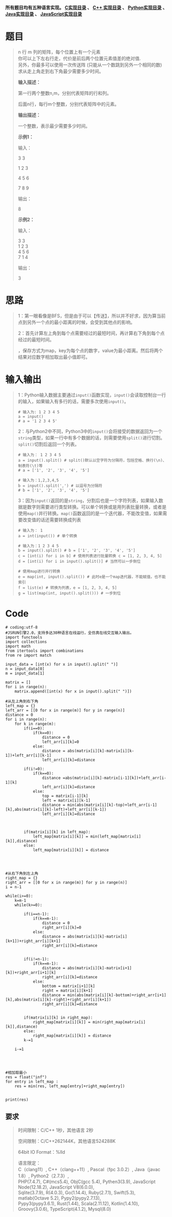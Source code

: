 **所有题目均有五种语言实现。
**[C实现目录](https://renjie.blog.csdn.net/article/details/129190260 "C实现目录")** 、
**[C++ 实现目录](https://blog.csdn.net/misayaaaaa/category_12036814.html "C++
实现目录")** 、
**[Python实现目录](https://blog.csdn.net/misayaaaaa/category_12111005.html
"Python实现目录")** 、
**[Java实现目录](https://blog.csdn.net/misayaaaaa/category_12111006.html
"Java实现目录")** 、
**[JavaScript实现目录](https://blog.csdn.net/misayaaaaa/category_12199270.html
"JavaScript实现目录")****

# 题目

> n 行 m 列的矩阵，每个位置上有一个元素  
>  你可以上下左右行走，代价是前后两个位置元素值差的绝对值.  
>  另外，你最多可以使用一次传送阵 (只能从一个数跳到另外一个相同的数)  
>  求从走上角走到右下角最少需要多少时间。
>
> **输入描述：**
>
> 第一行两个整数n,m，分别代表矩阵的行和列。
>
> 后面n行，每行m个整数，分别代表矩阵中的元素。
>
> **输出描述：**
>
> 一个整数，表示最少需要多少时间。
>
> **示例1：**
>
> 输入：
>
> 3 3
>
> 1 2 3
>
> 4 5 6
>
> 7 8 9
>
> 输出：
>
> 8
>
> **示例2：**
>
> 输入：
>
> 3 3  
>  1 2 3  
>  4 5 6  
>  7 1 4
>
> 输出：
>
> 3

# 思路

> 1：第一眼看像是BFS，但是由于可以【传送】，所以并不好求，因为算当前点到另外一个点的最小距离的时候，会受到其他点的影响。
>
> 2：首先计算左上角到每个点需要经过的最短时间，再计算右下角到每个点经过的最短时间。
>
> ，保存方式为map，key为每个点的数字，value为最小距离。然后将两个结果对应数字相加取出最小值即可。

# 输入输出

>
> 1：Python输入数据主要通过`input()`函数实现，`input()`会读取控制台一行的输入，如果输入有多行的话，需要多次使用`input()`。
>  
>  
>     # 输入为: 1 2 3 4 5
>     a = input()
>     # a = '1 2 3 4 5'
>
>
> 2：与Python2中不同，Python3中的`input()`会将接受的数据返回为一个`string`类型，如果一行中有多个数据的话，则需要使用`split()`进行切割。`split()`切割后返回一个列表。
>  
>  
>     # 输入为： 1 2 3 4 5
>     a = input().split() # split()默认以空字符为分隔符，包括空格、换行(\n)、制表符(\t)等
>     # a = ['1', '2', '3', '4', '5']
>  
>     # 输入为：1,2,3,4,5
>     b = input().split(',') # 以逗号为分隔符
>     # b = ['1', '2', '3', '4', '5']
>
>
> 3：因为`input()`返回的是`string`，分割后也是一个字符列表，如果输入数据是数字则需要进行类型转换。可以单个转换或是用列表批量转换，或者是使用`map()`并行转换。`map()`函数返回的是一个迭代器，不能改变值，如果需要改变值的话还需要转换成列表
>  
>  
>     # 输入为： 1
>     a = int(input()) # 单个转换
>  
>     # 输入为：1 2 3 4 5
>     b = input().split() # b = ['1', '2', '3', '4', '5']
>     c = [int(i) for i in b] # 使用列表进行批量转换 c = [1, 2, 3, 4, 5]
>     d = [int(i) for i in input().split()] # 当然可以一步倒位
>  
>     # 使用map进行并行转换
>     e = map(int, input().split()) # 此时e是一个map迭代器，不能赋值，也不能索引
>     f = list(e) # 转换为列表，e = [1, 2, 3, 4, 5]
>     g = list(map(int, input().split())) # 一步到位

# Code

    
    
    # coding:utf-8
    #JSRUN引擎2.0，支持多达30种语言在线运行，全仿真在线交互输入输出。 
    import functools
    import collections
    import math
    from itertools import combinations
    from re import match
     
    input_data = [int(x) for x in input().split(" ")]
    n = input_data[0]
    m = input_data[1]
    
    matrix = []
    for i in range(n):
        matrix.append([int(x) for x in input().split(" ")])
    
    #从左上角到右下角
    left_map = {}
    left_arr = [[0 for x in range(m)] for y in range(n)]
    distance = 0
    for i in range(n):
        for k in range(m):
            if(i==0):
                if(k==0):
                    distance = 0
                    left_arr[i][k]=0
                else:
                    distance = abs(matrix[i][k]-matrix[i][k-1])+left_arr[i][k-1]
                    left_arr[i][k]=distance 
            
            if(i!=0):
                if(k==0):
                    distance =abs(matrix[i][k]-matrix[i-1][k])+left_arr[i-1][k]
                    left_arr[i][k]=distance
                else:
                    top = matrix[i-1][k]
                    left = matrix[i][k-1]
                    distance = min(abs(matrix[i][k]-top)+left_arr[i-1][k],abs(matrix[i][k]-left)+left_arr[i][k-1])
                    left_arr[i][k]=distance
                
            
    
            if(matrix[i][k] in left_map):
                left_map[matrix[i][k]] = min(left_map[matrix[i][k]],distance)
            else:
                left_map[matrix[i][k]] = distance
            
        
    
    
    #从右下角到左上角
    right_map = {}
    right_arr = [[0 for x in range(m)] for y in range(n)]
    i = n-1
    
    while(i>=0):
        k=m-1
        while(k>=0):
        
            if(i==n-1):
                if(k==m-1):
                    distance = 0
                    right_arr[i][k]=0
                else:
                    distance = abs(matrix[i][k]-matrix[i][k+1])+right_arr[i][k+1]
                    right_arr[i][k]=distance
                
            
            if(i!=n-1):
                if(k==m-1):
                    distance = abs(matrix[i][k]-matrix[i+1][k])+right_arr[i+1][k]
                    right_arr[i][k]=distance
                else:
                    bottom = matrix[i+1][k]
                    right = matrix[i][k+1]
                    distance = min(abs(matrix[i][k]-bottom)+right_arr[i+1][k],abs(matrix[i][k]-right)+right_arr[i][k+1])
                    right_arr[i][k]=distance
                
            
            if(matrix[i][k] in right_map):
                right_map[matrix[i][k]] = min(right_map[matrix[i][k]],distance)
            else:
                right_map[matrix[i][k]] = distance
            k-=1
            
        i-=1
        
        
    
    
    #相加取最小
    res = float("inf")
    for entry in left_map :
        res = min(res, left_map[entry]+right_map[entry])
    
    
    print(res)
    
    
    

## 要求

> 时间限制：C/C++ 1秒，其他语言 2秒
>
> 空间限制：C/C++262144K，其他语言524288K
>
> 64bit IO Format：%lld
>
> 语言限定：  
>  C（clang11）, C++（clang++11）, Pascal（fpc 3.0.2）, Java（javac 1.8）,
> Python2（2.7.3）,  
>  PHP(7.4.7), C#(mcs5.4), ObjC(gcc 5.4), Pythen3(3.9), JavaScript
> Node(12.18.2), JavaScript V8(6.0.0),  
>  Sqlite(3.7.9), R(4.0.3), Go(1.14.4), Ruby(2.7.1), Swift(5.3), matlab(Octave
> 5.2), Pypy2(pypy2.7.13),  
>  Pypy3(pypy3.6.1), Rust(1.44), Scala(2.11.12), Kotlin(1.4.10),
> Groovy(3.0.6), TypeScript(4.1.2), Mysql(8.0)

